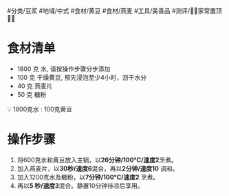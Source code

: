 #分类/豆浆 
#地域/中式 
#食材/黄豆 #食材/燕麦 
#工具/美善品 
#测评/📌📌家常置顶📌📌 

# 食材清单

- 1800 克 水, 请按操作步骤分步添加
- 100 克 干燥黄豆, 预先浸泡至少4小时，沥干水分
- 40 克 燕麦片
- 50 克 糖粉

<aside> 💡 1800克水 : 100克黄豆

</aside>

# 操作步骤

1. 将600克水和黄豆放入主锅，以**26分钟/100°C/速度2**烹煮。
2. 加入燕麦片，以**30秒/速度6**混合，再以**2分钟/速度10** 调和。
3. 加入1200克水及糖粉，以**7分钟/100°C/速度2** 烹煮。
4. 再以**5 秒/速度3**混合。静置10分钟待凉后享用。